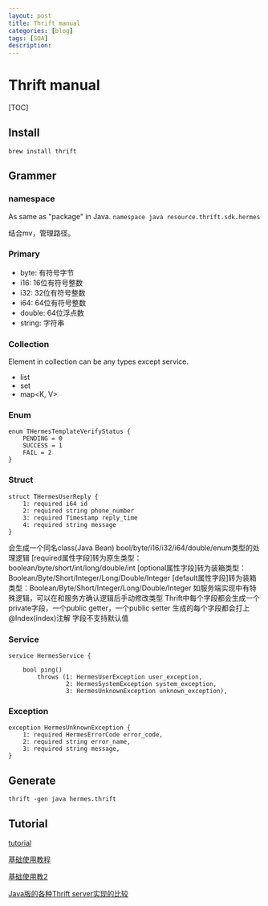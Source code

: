 ```yaml
---
layout: post
title: Thrift manual
categories: [blog]
tags: [SOA]
description: 
---
```


# Thrift manual

[TOC]

## Install

`brew install thrift`

## Grammer

### namespace
As same as "package" in Java.
`namespace java resource.thrift.sdk.hermes`

结合mv，管理路径。


### Primary

- byte: 有符号字节
- i16: 16位有符号整数
- i32: 32位有符号整数
- i64: 64位有符号整数
- double: 64位浮点数
- string: 字符串

### Collection

Element in collection can be any types except service.

- list<T>
- set<T>
- map<K, V>

### Enum
```
enum THermesTemplateVerifyStatus {
    PENDING = 0
    SUCCESS = 1
    FAIL = 2
}
```
### Struct
```
struct THermesUserReply {
    1: required i64 id
    2: required string phone_number
    3: required Timestamp reply_time
    4: required string message
}
```
会生成一个同名class(Java Bean)
bool/byte/i16/i32/i64/double/enum类型的处理逻辑
[required属性字段]转为原生类型：boolean/byte/short/int/long/double/int
[optional属性字段]转为装箱类型：Boolean/Byte/Short/Integer/Long/Double/Integer
[default属性字段]转为装箱类型：Boolean/Byte/Short/Integer/Long/Double/Integer
如服务端实现中有特殊逻辑，可以在和服务方确认逻辑后手动修改类型
Thrift中每个字段都会生成一个private字段，一个public getter，一个public setter
生成的每个字段都会打上@Index(index)注解
字段不支持默认值

### Service

```
service HermesService {

    bool ping()
        throws (1: HermesUserException user_exception,
                2: HermesSystemException system_exception,
                3: HermesUnknownException unknown_exception),

```

### Exception

```
exception HermesUnknownException {
    1: required HermesErrorCode error_code,
    2: required string error_name,
    3: required string message,
}
```

## Generate

`thrift -gen java hermes.thrift`

## Tutorial

[tutorial](http://thrift-tutorial.readthedocs.io/en/latest/thrift-file.html)

[基础使用教程](http://my.oschina.net/jack230230/blog/66041)

[基础使用教2](http://www.jianshu.com/p/0f4113d6ec4b)

[Java版的各种Thrift server实现的比较](http://www.codelast.com/%E5%8E%9F%E5%88%9B%EF%BC%88%E7%BF%BB%E8%AF%91%EF%BC%89java%E7%89%88%E7%9A%84%E5%90%84%E7%A7%8Dthrift-server%E5%AE%9E%E7%8E%B0%E7%9A%84%E6%AF%94%E8%BE%83/)

